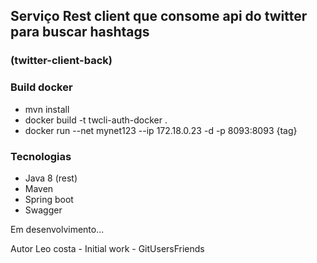 ## Serviço Rest client que consome api do twitter para buscar hashtags
### (twitter-client-back)

### Build docker
- mvn install
- docker build -t twcli-auth-docker .
- docker run --net mynet123 --ip 172.18.0.23 -d -p 8093:8093 {tag}

### Tecnologias

- Java 8 (rest)
- Maven
- Spring boot
- Swagger

Em desenvolvimento...

Autor
Leo costa - Initial work - GitUsersFriends
